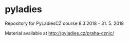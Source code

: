 # pyladies
Repository for PyLadiesCZ course 8.3.2018 - 31. 5. 2018

Material available at http://pyladies.cz/praha-cznic/
